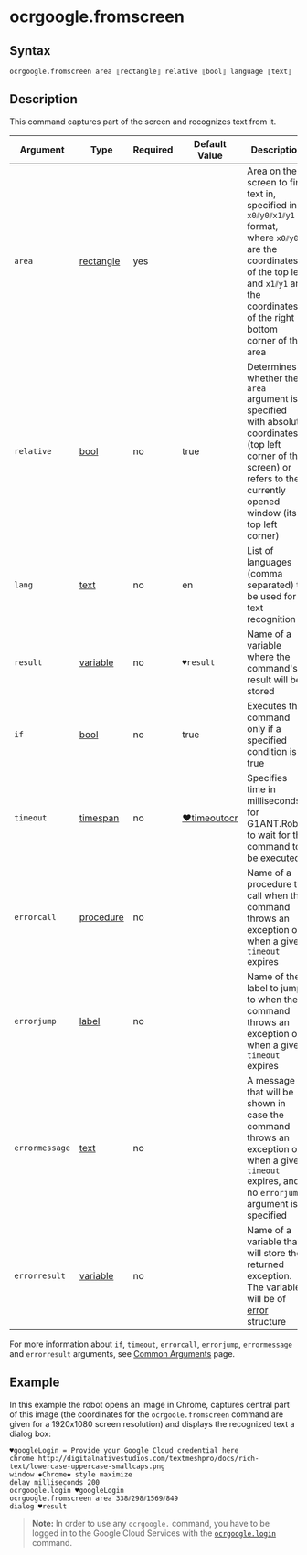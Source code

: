 # ocrgoogle.fromscreen

## Syntax

```G1ANT
ocrgoogle.fromscreen area ⟦rectangle⟧ relative ⟦bool⟧ language ⟦text⟧
```

## Description

This command captures part of the screen and recognizes text from it.

| Argument | Type | Required | Default Value | Description |
| -------- | ---- | -------- | ------------- | ----------- |
| `area`         | [rectangle](https://manual.g1ant.com/link/G1ANT.Robot/G1ANT.Language/G1ANT.Language/Structures/RectangleStructure.md) | yes     |                            | Area on the screen to find text in, specified in `x0⫽y0⫽x1⫽y1` format, where `x0⫽y0` are the coordinates of the top left and `x1⫽y1` are the coordinates of the right bottom corner of the area |
| `relative`     | [bool](https://manual.g1ant.com/link/G1ANT.Language/G1ANT.Language/Structures/BooleanStructure.md) | no       | true                                                         | Determines whether the `area` argument is specified with absolute coordinates (top left corner of the screen) or refers to the currently opened window (its top left corner) |
| `lang`         | [text](https://manual.g1ant.com/link/G1ANT.Language/G1ANT.Language/Structures/TextStructure.md) | no       | en                                                           | List of languages (comma separated) to be used for text recognition |
| `result`       | [variable](https://manual.g1ant.com/link/G1ANT.Language/G1ANT.Language/Structures/VariableStructure.md) | no       | `♥result`                                                    | Name of a variable where the command's result will be stored |
| `if`           | [bool](https://manual.g1ant.com/link/G1ANT.Language/G1ANT.Language/Structures/BooleanStructure.md) | no       | true                                                         | Executes the command only if a specified condition is true   |
| `timeout`      | [timespan](https://manual.g1ant.com/link/G1ANT.Language/G1ANT.Language/Structures/TimeSpanStructure.md) | no       | [♥timeoutocr](https://manual.g1ant.com/link/G1ANT.Addon/G1ANT.Addon.Ocr.Google/G1ANT.Addon.Ocr.Google/Variables/TimeoutOcrVariable.md) | Specifies time in milliseconds for G1ANT.Robot to wait for the command to be executed |
| `errorcall`    | [procedure](https://manual.g1ant.com/link/G1ANT.Language/G1ANT.Language/Structures/ProcedureStructure.md) | no       |                                                              | Name of a procedure to call when the command throws an exception or when a given `timeout` expires |
| `errorjump`    | [label](https://manual.g1ant.com/link/G1ANT.Language/G1ANT.Language/Structures/LabelStructure.md) | no       |                                                              | Name of the label to jump to when the command throws an exception or when a given `timeout` expires |
| `errormessage` | [text](https://manual.g1ant.com/link/G1ANT.Language/G1ANT.Language/Structures/TextStructure.md) | no       |                                                              | A message that will be shown in case the command throws an exception or when a given `timeout` expires, and no `errorjump` argument is specified |
| `errorresult`  | [variable](https://manual.g1ant.com/link/G1ANT.Language/G1ANT.Language/Structures/VariableStructure.md) | no       |                                                              | Name of a variable that will store the returned exception. The variable will be of [error](https://manual.g1ant.com/link/G1ANT.Language/G1ANT.Language/Structures/ErrorStructure.md) structure |

For more information about `if`, `timeout`, `errorcall`, `errorjump`, `errormessage` and `errorresult` arguments, see [Common Arguments](https://manual.g1ant.com/link/G1ANT.Manual/appendices/common-arguments.md) page.

## Example

In this example the robot opens an image in Chrome, captures central part of this image (the coordinates for the `ocrgoole.fromscreen` command are given for a 1920x1080 screen resolution) and displays the recognized text a dialog box:

```G1ANT
♥googleLogin = Provide your Google Cloud credential here
chrome http://digitalnativestudios.com/textmeshpro/docs/rich-text/lowercase-uppercase-smallcaps.png
window ✱Chrome✱ style maximize
delay milliseconds 200
ocrgoogle.login ♥googleLogin
ocrgoogle.fromscreen area 338⫽298⫽1569⫽849
dialog ♥result
```

> **Note:** In order to use any `ocrgoogle.` command, you have to be logged in to the Google Cloud Services with the [`ocrgoogle.login`](OcrGoogleLoginCommand.md) command.
